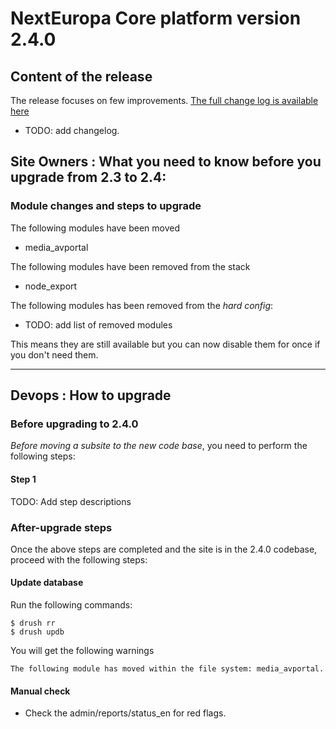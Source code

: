 # NextEuropa Core platform version 2.4.0

## Content of the release

 The release focuses on few improvements.
 [The full change log is available here](CHANGELOG.md)
 
  * TODO: add changelog.
 

## Site Owners : What you need to know before you upgrade from 2.3 to 2.4:

### Module changes and steps to upgrade

The following modules have been moved
  - media_avportal

The following modules have been removed from the stack
  - node_export

The following modules has been removed from the *hard config*:
  - TODO: add list of removed modules

This means they are still available but you can now disable them for once if 
you don't need them.
  

***
## Devops : How to upgrade

### Before upgrading to 2.4.0

*Before moving a subsite to the new code base*, you need to perform the following steps:

#### Step 1

  TODO: Add step descriptions

### After-upgrade steps

Once the above steps are completed and the site is in the 2.4.0 codebase,
proceed with the following steps:

#### Update database

  Run the following commands:

```
$ drush rr
$ drush updb
```

  You will get the following warnings

```
The following module has moved within the file system: media_avportal. 
```

#### Manual check

  * Check the admin/reports/status_en for red flags.
